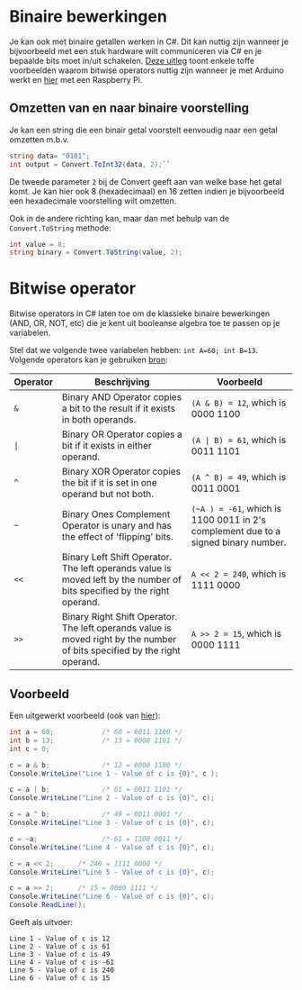 # Binaire bewerkingen

Je kan ook met binaire getallen werken in C#. Dit kan nuttig zijn wanneer je bijvoorbeeld met een stuk hardware wilt communiceren via C# en je bepaalde bits moet in/uit schakelen. [Deze uitleg](https://playground.arduino.cc/Code/BitMath/#common) toont enkele toffe voorbeelden waarom bitwise operators nuttig zijn wanneer je met Arduino werkt en [hier](https://stackoverflow.com/questions/38997913/python-bitwise-logic-to-operate-leds) met een Raspberry Pi.

## Omzetten van en naar binaire voorstelling

Je kan een string die een binair getal voorstelt eenvoudig naar een getal omzetten m.b.v. 

```csharp
string data= "0101";
int output = Convert.ToInt32(data, 2);`` 
```


De tweede parameter ``2`` bij de Convert geeft aan van welke base het getal komt. Je kan hier ook 8 (hexadecimaal) en 16 zetten indien je bijvoorbeeld een hexadecimale voorstelling wilt omzetten.

Ook in de andere richting kan, maar dan met behulp van de ``Convert.ToString`` methode:

```csharp
int value = 8;
string binary = Convert.ToString(value, 2);
```

# Bitwise operator
Bitwise operators in C# laten toe om de klassieke binaire bewerkingen (AND, OR, NOT, etc) die je kent uit booleanse algebra toe te passen op je variabelen.


Stel dat we volgende twee variabelen hebben: ``int A=60; int B=13``. 
Volgende operators kan je gebruiken [bron](https://www.tutorialspoint.com/csharp/csharp_bitwise_operators.htm):

|Operator|	Beschrijving|	Voorbeeld|
|---|---|---|
| ``&``|	Binary AND Operator copies a bit to the result if it exists in both operands.|	``(A & B) = 12``, which is 0000 1100|
| <code>&#124;</code> |	Binary OR Operator copies a bit if it exists in either operand. |	<code>(A &#124; B) = 61</code>, which is 0011 1101|
|``^``	|Binary XOR Operator copies the bit if it is set in one operand but not both.	|``(A ^ B) = 49``, which is 0011 0001|
|``~``|	Binary Ones Complement Operator is unary and has the effect of 'flipping' bits.|	``(~A ) = -61``, which is 1100 0011 in 2's complement due to a signed binary number.|
|``<<``	|Binary Left Shift Operator. The left operands value is moved left by the number of bits specified by the right operand.|	``A << 2 = 240``, which is 1111 0000|
|``>>``|	Binary Right Shift Operator. The left operands value is moved right by the number of bits specified by the right operand.|	``A >> 2 = 15``, which is 0000 1111|




## Voorbeeld

Een uitgewerkt voorbeeld (ook van [hier](https://www.tutorialspoint.com/csharp/csharp_bitwise_operators.htm)):

```csharp
int a = 60;            /* 60 = 0011 1100 */ 
int b = 13;            /* 13 = 0000 1101 */
int c = 0; 

c = a & b;             /* 12 = 0000 1100 */ 
Console.WriteLine("Line 1 - Value of c is {0}", c );

c = a | b;             /* 61 = 0011 1101 */
Console.WriteLine("Line 2 - Value of c is {0}", c);

c = a ^ b;             /* 49 = 0011 0001 */
Console.WriteLine("Line 3 - Value of c is {0}", c);

c = ~a;                /*-61 = 1100 0011 */
Console.WriteLine("Line 4 - Value of c is {0}", c);

c = a << 2;      /* 240 = 1111 0000 */
Console.WriteLine("Line 5 - Value of c is {0}", c);

c = a >> 2;      /* 15 = 0000 1111 */
Console.WriteLine("Line 6 - Value of c is {0}", c);
Console.ReadLine();
```

Geeft als uitvoer:

```text
Line 1 - Value of c is 12
Line 2 - Value of c is 61
Line 3 - Value of c is 49
Line 4 - Value of c is -61
Line 5 - Value of c is 240
Line 6 - Value of c is 15
```


